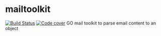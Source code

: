 # mailtoolkit
[![Build Status](https://travis-ci.org/get-code-ch/mailtoolkit.svg?branch=master)](https://travis-ci.org/get-code-ch/mailtoolkit)
[![Code cover](https://gocover.io/github.com/get-code-ch/mailtoolkit)](https://gocover.io/github.com/get-code-ch/mailtoolkit)
GO mail toolkit to parse email content to an object
